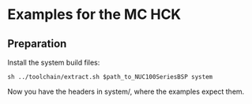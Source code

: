 Examples for the MC HCK
=======================

Preparation
-----------

Install the system build files:

	sh ../toolchain/extract.sh $path_to_NUC100SeriesBSP system

Now you have the headers in system/, where the examples expect them.
